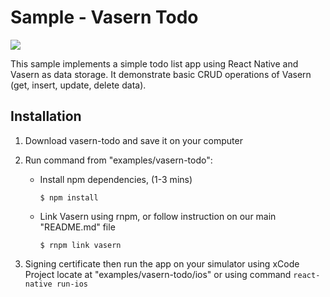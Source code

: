 # Sample - Vasern Todo

![](https://media.giphy.com/media/3MdQ2n83c565RuHRlI/giphy.gif)

This sample implements a simple todo list app using React Native and Vasern as data storage.
It demonstrate basic CRUD operations of Vasern (get, insert, update, delete data).

## Installation

1. Download vasern-todo and save it on your computer
2. Run command from "examples/vasern-todo":

    - Install npm dependencies, (1-3 mins)
        ```ssh
        $ npm install
        ```

    - Link Vasern using rnpm, or follow instruction on our main "README.md" file
        ```ssh
        $ rnpm link vasern
        ```

3. Signing certificate then run the app on your simulator using xCode Project locate at "examples/vasern-todo/ios" or using command `react-native run-ios`